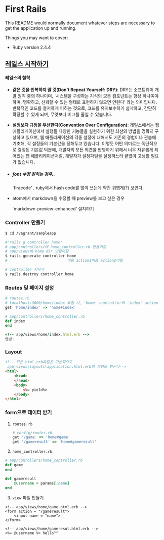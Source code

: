 # First Rails

This README would normally document whatever steps are necessary to get the
application up and running.

Things you may want to cover:

* Ruby version
  2.4.4




## [레일스 시작하기](https://guides.rorlab.org/getting_started.html)

#### 레일스의 철학

- **같은 것을 반복하지 말 것(Don't Repeat Yourself: DRY):** DRY는 소프트웨어 개발 원칙 중의 하나이며, '시스템을 구성하는 지식의 모든 컴포넌트는 항상 하나여야 하며, 명확하고, 신뢰할 수 있는 형태로 표현하지 않으면 안된다' 라는 의미입니다. 반복적인 코드를 철저하게 피하는 것으로, 코드를 유지보수하기 쉽게하고, 간단히 확장할 수 있게 되며, 무엇보다 버그를 줄일 수 있습니다.
- **설정보다 규정을 우선한다(Convention Over Configuration):** 레일스에서는 웹 애플리케이션에서 실행될 다양한 기능들을 실현하기 위한 최선의 방법을 명확히 구상하고 있으며, 웹 애플리케이션의 각종 설정에 대해서도 기존의 경험이나 관습에 기초해, 각 설정들의 기본값을 정해두고 있습니다. 이렇듯 어떤 의미로는 독단적으로 결정된 기본값 덕분에, 개발자의 모든 의견을 반영하기 위해서 너무 자유롭게 되어있는 웹 애플리케이션처럼, 개발자가 설정파일을 설정하느라 끝없이 고생할 필요가 없습니다.



- ##### font 수정 원하는 경우..

  'firacode' , ruby에서 hash code를 많이 쓰는데 약간 귀엽게(?) 보인다.

- atom에서 markdown을 수정할 때 preview를 보고 싶은 경우

  'markdown-preview-enhanced' 설치하기



### Controller 만들기

```bash
$ cd /vagrant/sampleapp

#'rails g controller home'
# app/controllers/에 home_controller.rb 만들어짐
# app/views에 home dir 만들어짐
$ rails generate controller home
#                           이름 action1이름 action2이름

# controller 지우기
$ rails destroy controller home
```



### Routes 및 페이지 설정

```ruby
# routes.rb
# localhost:3000/home/index 요청 시, 'home' controller의 'index' action 실행하기
get 'home/index' => 'home#index'
```

```ruby
# app/controllers/home_controller.rb
def index
end
```

```ruby
<!-- app/views/home/index.html.erb -->
안녕!
```



### Layout

```html
<!-- 모든 html.erb파일은 기본적으로
 app\views\layouts\application.html.erb의 영향을 받는다-->
<html>
    <head>
    </head>
    <body>
    	<%= yield%>
	</body>
</html>
```



### form으로 데이터 받기

1. `routes.rb`

   ```ruby
   # config/routes.rb
   get '/game' => 'home#game'
   get '/gameresult' => 'home#gameresult'
   ```

2.  `home_controller.rb`

   ```ruby
   # app/conrollers/home_controller.rb
   def game
   end
   
   def gameresult
       @username = params[:name]
   end
   ```

3.  `view` 파일 만들기

   ```erb
   <!-- app/views/home/game.html.erb -->
   <form action = "/gameresult">
       <input name = "name">
   </form>
   ```

   ```erb
   <!-- app/views/home/gameresut.html.erb -->
   <%= @username %> hello^^
   ```

   
